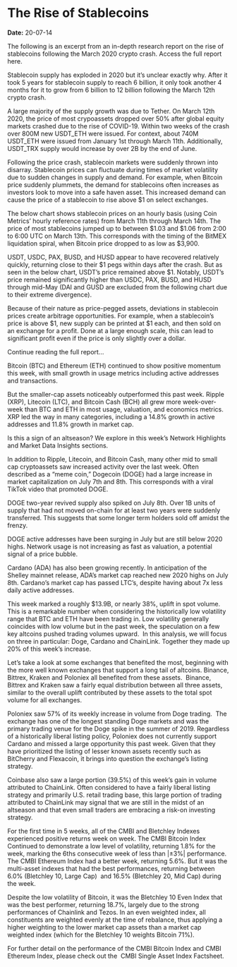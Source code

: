 # The Rise of Stablecoins

**Date:** 20-07-14

The following is an excerpt from an in-depth research report on the rise of stablecoins following the March 2020 crypto crash. Access the full report here.

Stablecoin supply has exploded in 2020 but it’s unclear exactly why. After it took 5 years for stablecoin supply to reach 6 billion, it only took another 4 months for it to grow from 6 billion to 12 billion following the March 12th crypto crash.

A large majority of the supply growth was due to Tether. On March 12th 2020, the price of most crypoassets dropped over 50% after global equity markets crashed due to the rise of COVID-19. Within two weeks of the crash over 800M new USDT_ETH were issued. For context, about 740M USDT_ETH were issued from January 1st through March 11th. Additionally, USDT_TRX supply would increase by over 2B by the end of June.

Following the price crash, stablecoin markets were suddenly thrown into disarray. Stablecoin prices can fluctuate during times of market volatility due to sudden changes in supply and demand. For example, when Bitcoin price suddenly plummets, the demand for stablecoins often increases as investors look to move into a safe haven asset. This increased demand can cause the price of a stablecoin to rise above $1 on select exchanges.

The below chart shows stablecoin prices on an hourly basis (using Coin Metrics’ hourly reference rates) from March 11th through March 14th. The price of most stablecoins jumped up to between $1.03 and $1.06 from 2:00 to 6:00 UTC on March 13th. This corresponds with the timing of the BitMEX liquidation spiral, when Bitcoin price dropped to as low as $3,900.

USDT, USDC, PAX, BUSD, and HUSD appear to have recovered relatively quickly, returning close to their $1 pegs within days after the crash. But as seen in the below chart, USDT’s price remained above $1. Notably, USDT’s price remained significantly higher than USDC, PAX, BUSD, and HUSD through mid-May (DAI and GUSD are excluded from the following chart due to their extreme divergence).

Because of their nature as price-pegged assets, deviations in stablecoin prices create arbitrage opportunities. For example, when a stablecoin’s price is above $1, new supply can be printed at $1 each, and then sold on an exchange for a profit. Done at a large enough scale, this can lead to significant profit even if the price is only slightly over a dollar.

Continue reading the full report...

Bitcoin (BTC) and Ethereum (ETH) continued to show positive momentum this week, with small growth in usage metrics including active addresses and transactions.

But the smaller-cap assets noticeably outperformed this past week. Ripple (XRP), Litecoin (LTC), and Bitcoin Cash (BCH) all grew more week-over-week than BTC and ETH in most usage, valuation, and economics metrics. XRP led the way in many categories, including a 14.8% growth in active addresses and 11.8% growth in market cap.

Is this a sign of an altseason? We explore in this week’s Network Highlights and Market Data Insights sections.

In addition to Ripple, Litecoin, and Bitcoin Cash, many other mid to small cap cryptoassets saw increased activity over the last week. Often described as a “meme coin,” Dogecoin (DOGE) had a large increase in market capitalization on July 7th and 8th. This corresponds with a viral TikTok video that promoted DOGE.

DOGE two-year revived supply also spiked on July 8th. Over 1B units of supply that had not moved on-chain for at least two years were suddenly transferred. This suggests that some longer term holders sold off amidst the frenzy.

DOGE active addresses have been surging in July but are still below 2020 highs. Network usage is not increasing as fast as valuation, a potential signal of a price bubble.

Cardano (ADA) has also been growing recently. In anticipation of the Shelley mainnet release, ADA’s market cap reached new 2020 highs on July 8th. Cardano’s market cap has passed LTC’s, despite having about 7x less daily active addresses.

This week marked a roughly $13.9B, or nearly 38%, uplift in spot volume. This is a remarkable number when considering the historically low volatility range that BTC and ETH have been trading in. Low volatility generally coincides with low volume but in the past week, the speculation on a few key altcoins pushed trading volumes upward.  In this analysis, we will focus on three in particular: Doge, Cardano and ChainLink. Together they made up 20% of this week’s increase.

Let’s take a look at some exchanges that benefited the most, beginning with the more well known exchanges that support a long tail of altcoins. Binance, Bittrex, Kraken and Poloniex all benefited from these assets.  Binance, Bittrex and Kraken saw a fairly equal distribution between all three assets, similar to the overall uplift contributed by these assets to the total spot volume for all exchanges.

Poloniex saw 57% of its weekly increase in volume from Doge trading.  The exchange has one of the longest standing Doge markets and was the primary trading venue for the Doge spike in the summer of 2019. Regardless of a historically liberal listing policy, Poloniex does not currently support Cardano and missed a large opportunity this past week. Given that they have prioritized the listing of lesser known assets recently such as BitCherry and Flexacoin, it brings into question the exchange’s listing strategy.

Coinbase also saw a large portion (39.5%) of this week’s gain in volume attributed to ChainLink. Often considered to have a fairly liberal listing strategy and primarily U.S. retail trading base, this large portion of trading attributed to ChainLink may signal that we are still in the midst of an altseason and that even small traders are embracing a risk-on investing strategy.

For the first time in 5 weeks, all of the CMBI and Bletchley Indexes experienced positive returns week on week. The CMBI Bitcoin Index Continued to demonstrate a low level of volatility, returning 1.8% for the week, marking the 6ths consecutive week of less than |±3%| performance. The CMBI Ethereum Index had a better week, returning 5.6%. But it was the multi-asset indexes that had the best performances, returning between 6.0% (Bletchley 10, Large Cap)  and 16.5% (Bletchley 20, Mid Cap) during the week.

Despite the low volatility of Bitcoin, it was the Bletchley 10 Even Index that was the best performer, returning 18.7%, largely due to the strong performances of Chainlink and Tezos. In an even weighted index, all constituents are weighted evenly at the time of rebalance, thus applying a higher weighting to the lower market cap assets than a market cap weighted index (which for the Bletchley 10 weights Bitcoin 71%).

For further detail on the performance of the CMBI Bitcoin Index and CMBI Ethereum Index, please check out the  CMBI Single Asset Index Factsheet.
